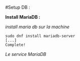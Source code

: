 #Setup DB :

**Install MariaDB :**

*install maria db sur la machine*
```
sudo dnf install mariadb-server
[...]
Complete!
```
*Le service MariaDB*
